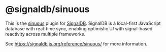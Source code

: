 # @signaldb/sinuous

This is the [sinuous](https://github.com/luwes/sinuous) plugin for [SignalDB](https://github.com/maxnowack/signaldb). SignalDB is a local-first JavaScript database with real-time sync, enabling optimistic UI with signal-based reactivity across multiple frameworks.

See https://signaldb.js.org/reference/sinuous/ for more information.
